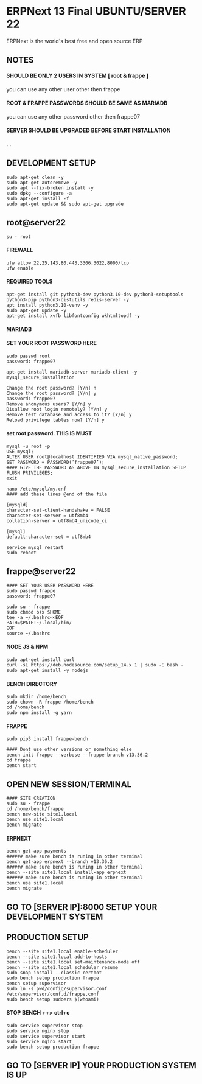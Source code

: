 # ERPNext 13 Final UBUNTU/SERVER 22
ERPNext is the world's best free and open source ERP

## NOTES

#### SHOULD BE ONLY 2 USERS IN SYSTEM [ root & frappe ]
you can use any other user other then frappe

#### ROOT & FRAPPE PASSWORDS SHOULD BE SAME AS MARIADB
you can use any other password other then frappe07

#### SERVER SHOULD BE UPGRADED BEFORE START INSTALLATION

.
.

## DEVELOPMENT SETUP

```
sudo apt-get clean -y
sudo apt-get autoremove -y
sudo apt --fix-broken install -y
sudo dpkg --configure -a
sudo apt-get install -f
sudo apt-get update && sudo apt-get upgrade
```

## root@server22
```
su - root
```
#### FIREWALL
```
ufw allow 22,25,143,80,443,3306,3022,8000/tcp
ufw enable
```
#### REQUIRED TOOLS
```
apt-get install git python3-dev python3.10-dev python3-setuptools python3-pip python3-distutils redis-server -y
apt install python3.10-venv -y
sudo apt-get update -y
apt-get install xvfb libfontconfig wkhtmltopdf -y
```
#### MARIADB
#### SET YOUR ROOT PASSWORD HERE
```
sudo passwd root
password: frappe07
```
```
apt-get install mariadb-server mariadb-client -y
mysql_secure_installation
```
```
Change the root password? [Y/n] n
Change the root password? [Y/n] y
password: frappe07
Remove anonymous users? [Y/n] y
Disallow root login remotely? [Y/n] y
Remove test database and access to it? [Y/n] y
Reload privilege tables now? [Y/n] y
```
#### set root password. THIS IS MUST
```
mysql -u root -p
USE mysql;
ALTER USER root@localhost IDENTIFIED VIA mysql_native_password;
SET PASSWORD = PASSWORD(‘frappe07’);
#### GIVE THE PASSWORD AS ABOVE IN mysql_secure_installation SETUP
FLUSH PRIVILEGES;
exit
```
```
nano /etc/mysql/my.cnf
#### add these lines @end of the file

[mysqld]
character-set-client-handshake = FALSE
character-set-server = utf8mb4
collation-server = utf8mb4_unicode_ci

[mysql]
default-character-set = utf8mb4
```
```
service mysql restart
sudo reboot
```
## frappe@server22
```
#### SET YOUR USER PASSWORD HERE
sudo passwd frappe
password: frappe07
```
```
sudo su - frappe
sudo chmod o+x $HOME
tee -a ~/.bashrc<<EOF
PATH=$PATH:~/.local/bin/
EOF
source ~/.bashrc
```
#### NODE JS & NPM
```
sudo apt-get install curl
curl -sL https://deb.nodesource.com/setup_14.x 1 | sudo -E bash -
sudo apt-get install -y nodejs
```
#### BENCH DIRECTORY
```
sudo mkdir /home/bench
sudo chown -R frappe /home/bench
cd /home/bench
sudo npm install -g yarn
```
#### FRAPPE
```
sudo pip3 install frappe-bench
```
```
#### Dont use other versions or something else
bench init frappe --verbose --frappe-branch v13.36.2
cd frappe
bench start
```
## OPEN NEW SESSION/TERMINAL
```
#### SITE CREATION
sudo su - frappe
cd /home/bench/frappe
bench new-site site1.local
bench use site1.local
bench migrate
```
#### ERPNEXT
```
bench get-app payments
###### make sure bench is runing in other terminal
bench get-app erpnext --branch v13.36.2
###### make sure bench is runing in other terminal
bench --site site1.local install-app erpnext
###### make sure bench is runing in other terminal
bench use site1.local
bench migrate
```

## GO TO [SERVER IP]:8000 SETUP YOUR DEVELOPMENT SYSTEM



## PRODUCTION SETUP
```
bench --site site1.local enable-scheduler
bench --site site1.local add-to-hosts
bench --site site1.local set-maintenance-mode off
bench --site site1.local scheduler resume
sudo snap install --classic certbot
sudo bench setup production frappe
bench setup supervisor
sudo ln -s pwd/config/supervisor.conf /etc/supervisor/conf.d/frappe.conf
sudo bench setup sudoers $(whoami)
```
#### STOP BENCH ++> ctrl+c
```
sudo service supervisor stop
sudo service nginx stop
sudo service supervisor start
sudo service nginx start
sudo bench setup production frappe
```

## GO TO [SERVER IP] YOUR PRODUCTION SYSTEM IS UP


